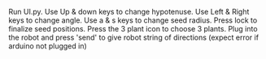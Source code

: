Run UI.py. 
Use Up & down keys to change hypotenuse.
Use Left & Right keys to change angle.
Use a & s keys to change seed radius.
Press lock to finalize seed positions.
Press the 3 plant icon to choose 3 plants.
Plug into the robot and press 'send' to give robot string of directions (expect error if arduino not plugged in)

